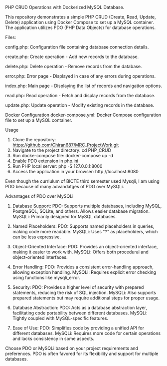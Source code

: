 PHP CRUD Operations with Dockerized MySQL Database.

This repository demonstrates a simple PHP CRUD (Create, Read, Update, Delete) application using Docker Compose to set up a MySQL container. The application utilizes PDO (PHP Data Objects) for database operations.

Files:

config.php: Configuration file containing database connection details.

create.php: Create operation - Add new records to the database.

delete.php: Delete operation - Remove records from the database.

error.php: Error page - Displayed in case of any errors during operations.

index.php: Main page - Displaying the list of records and navigation options.

read.php: Read operation - Fetch and display records from the database.

update.php: Update operation - Modify existing records in the database.

Docker Configuration
docker-compose.yml: Docker Compose configuration file to set up a MySQL container.

Usage
1. Clone the repository:
    https://github.com/Chiran687/MRC_ProjectWork.git
2. Navigate to the project directory:
   cd PHP_CRUD
3. Run docke-compose file:
   docker-compose up -d
4. Enable PDO extension in php.ini
5. Run PHP local server:
   php -S 127.0.0.1:8000
6. Access the application in your browser:
   http://localhost:8080

   
Even though the curriulum of BICTE third semester used Mysqli, I am using PDO because of many advandatges of PDO over MySQLi.

Advantages of PDO over MySQLi

1. Database Support:
PDO: Supports multiple databases, including MySQL, PostgreSQL, SQLite, and others. Allows easier database migration.
MySQLi: Primarily designed for MySQL databases.

2. Named Placeholders:
PDO: Supports named placeholders in queries, making code more readable.
MySQLi: Uses "?" as placeholders, which can be less expressive.

3. Object-Oriented Interface:
PDO: Provides an object-oriented interface, making it easier to work with.
MySQLi: Offers both procedural and object-oriented interfaces.


4. Error Handling:
PDO: Provides a consistent error-handling approach, allowing exception handling.
MySQLi: Requires explicit error checking using functions like mysqli_error.

5. Security:
PDO: Provides a higher level of security with prepared statements, reducing the risk of SQL injection.
MySQLi: Also supports prepared statements but may require additional steps for proper usage.

6. Database Abstraction:
PDO: Acts as a database abstraction layer, facilitating code portability between different databases.
MySQLi: Tightly coupled with MySQL-specific features.

7. Ease of Use:
PDO: Simplifies code by providing a unified API for different databases.
MySQLi: Requires more code for certain operations and lacks consistency in some aspects.

Choose PDO or MySQLi based on your project requirements and preferences. PDO is often favored for its flexibility and support for multiple databases.
